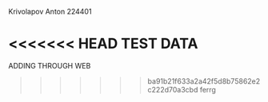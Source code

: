Krivolapov Anton
224401

<<<<<<< HEAD
TEST DATA
=======
ADDING THROUGH WEB
>>>>>>> ba91b21f633a2a42f5d8b75862e2c222d70a3cbd
ferrg